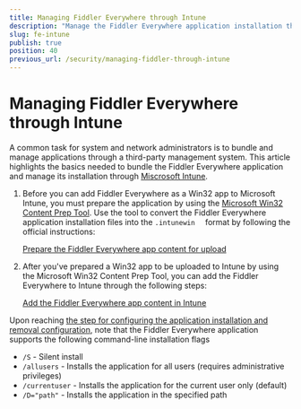 ```yaml
---
title: Managing Fiddler Everywhere through Intune
description: "Manage the Fiddler Everywhere application installation through Microsoft Intune."
slug: fe-intune
publish: true
position: 40
previous_url: /security/managing-fiddler-through-intune
---
```


# Managing Fiddler Everywhere through Intune

A common task for system and network administrators is to bundle and manage applications through a third-party management system. This article highlights the basics needed to bundle the Fiddler Everywhere application and manage its installation through [Miscrosoft Intune](https://learn.microsoft.com/en-us/mem/intune/fundamentals/what-is-intune).


1. Before you can add Fiddler Everywhere as a Win32 app to Microsoft Intune, you must prepare the application by using the [Microsoft Win32 Content Prep Tool](https://github.com/microsoft/Microsoft-Win32-Content-Prep-Tool). Use the tool to convert the Fiddler Everywhere application installation files into the `.intunewin  ` format by following the official instructions:

    [Prepare the Fiddler Everywhere app content for upload](https://learn.microsoft.com/en-us/mem/intune/apps/apps-win32-prepare)

2. After you've prepared a Win32 app to be uploaded to Intune by using the Microsoft Win32 Content Prep Tool, you can add the Fiddler Everywhere to Intune through the following steps:

    [Add the Fiddler Everywhere app content in Intune](https://learn.microsoft.com/en-us/mem/intune/apps/apps-win32-add)

Upon reaching [the step for configuring the application installation and removal configuration](https://learn.microsoft.com/en-us/mem/intune/apps/apps-win32-add#step-2-program), note that the Fiddler Everywhere application supports the following command-line installation flags

* `/S` - Silent install
* `/allusers` - Installs the application for all users (requires administrative privileges)
* `/currentuser` - Installs the application for the current user only (default)
* `/D="path"` - Installs the application in the specified path